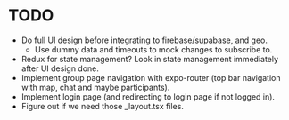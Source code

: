 # TODO
* Do full UI design before integrating to firebase/supabase, and geo.
    - Use dummy data and timeouts to mock changes to subscribe to.
* Redux for state management? Look in state management immediately after UI design done.
* Implement group page navigation with expo-router (top bar navigation with map, chat and maybe participants).
* Implement login page (and redirecting to login page if not logged in).
* Figure out if we need those _layout.tsx files.